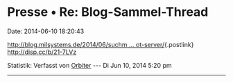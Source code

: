 Presse • Re: Blog-Sammel-Thread
===============================

Date: 2014-06-10 18:20:43

[http://blog.milsystems.de/2014/06/suchm \...
ot-server/](http://blog.milsystems.de/2014/06/suchmaschinen-ohne-zensur-yacy-auf-root-server/){.postlink}\
<http://disp.cc/b/21-7LVz>

Statistik: Verfasst von
[Orbiter](http://forum.yacy-websuche.de/memberlist.php?mode=viewprofile&u=2)
--- Di Jun 10, 2014 5:20 pm

------------------------------------------------------------------------
